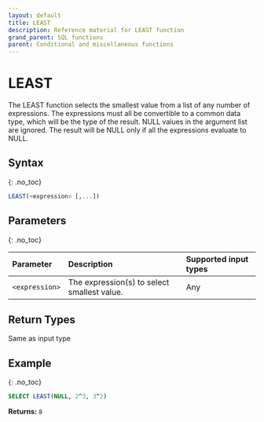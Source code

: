 ```yaml
---
layout: default
title: LEAST
description: Reference material for LEAST function
grand_parent: SQL functions
parent: Conditional and miscellaneous functions
---
```


# LEAST

The LEAST function selects the smallest value from a list of any number of expressions.
The expressions must all be convertible to a common data type, which will be the type of the result.
NULL values in the argument list are ignored. The result will be NULL only if all the expressions evaluate to NULL.

## Syntax
{: .no_toc}

```sql
LEAST(<expression> [,...])
```

## Parameters
{: .no_toc}

| Parameter | Description                                 |Supported input types | 
| :--------- |:--------------------------------------------|:------------|
| `<expression>` | The expression(s) to select smallest value. | Any |

## Return Types
Same as input type

## Example
{: .no_toc}


```sql
SELECT LEAST(NULL, 2^3, 3^2)
```

**Returns:** `8`
